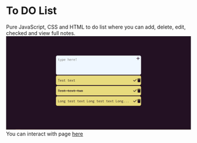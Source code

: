 # To DO List 
Pure JavaScript, CSS and HTML to do list where you can add, delete, edit, checked and view full notes.
![scren shot presenting page](to%20do%20list%20cover.png)
You can interact with page [here](https://onio1100.github.io/to_do_list/)